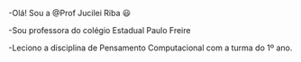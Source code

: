-Olá! Sou a @Prof Jucilei Riba :smiley:

-Sou professora do colégio Estadual Paulo Freire

-Leciono a disciplina de Pensamento Computacional com a turma do 1º ano. 



<!---
ProfJucileiRiba/ProfJucileiRiba is a ✨ special ✨ repository because its `README.md` (this file) appears on your GitHub profile.
You can click the Preview link to take a look at your changes.
--->
